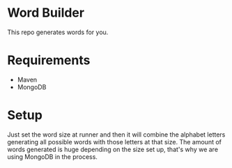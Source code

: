 # Word Builder
This repo generates words for you.

# Requirements
* Maven
* MongoDB

# Setup
Just set the word size at runner and then it will combine the alphabet letters generating all possible words with those letters at that size. The amount of words generated is huge depending on the size set up, that's why we are using MongoDB in the process.
